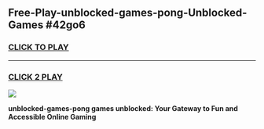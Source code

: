
## Free-Play-unblocked-games-pong-Unblocked-Games #42go6
<h3>
<a href="https://news.freeplayer.one?title=unblocked-games-pong&ref=8M">CLICK TO PLAY</a></h3>
<hr>

<h3>
<a href="https://news.freeplayer.one?title=unblocked-games-pong&ref=8M">CLICK 2 PLAY</a>
  
</h3>

<a href="https://news.freeplayer.one?title=unblocked-games-pong&ref=8M"><img src="https://clearcache.store/games.png"></a>


**unblocked-games-pong games unblocked: Your Gateway to Fun and Accessible Online Gaming**
